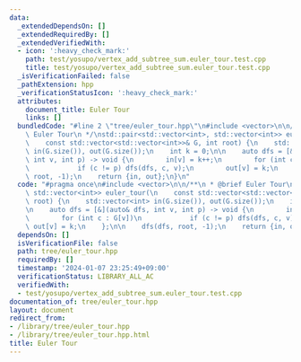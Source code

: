 ```yaml
---
data:
  _extendedDependsOn: []
  _extendedRequiredBy: []
  _extendedVerifiedWith:
  - icon: ':heavy_check_mark:'
    path: test/yosupo/vertex_add_subtree_sum.euler_tour.test.cpp
    title: test/yosupo/vertex_add_subtree_sum.euler_tour.test.cpp
  _isVerificationFailed: false
  _pathExtension: hpp
  _verificationStatusIcon: ':heavy_check_mark:'
  attributes:
    document_title: Euler Tour
    links: []
  bundledCode: "#line 2 \"tree/euler_tour.hpp\"\n#include <vector>\n\n/**\n * @brief\
    \ Euler Tour\n */\nstd::pair<std::vector<int>, std::vector<int>> euler_tour(\n\
    \    const std::vector<std::vector<int>>& G, int root) {\n    std::vector<int>\
    \ in(G.size()), out(G.size());\n    int k = 0;\n\n    auto dfs = [&](auto& dfs,\
    \ int v, int p) -> void {\n        in[v] = k++;\n        for (int c : G[v])\n\
    \            if (c != p) dfs(dfs, c, v);\n        out[v] = k;\n    };\n\n    dfs(dfs,\
    \ root, -1);\n    return {in, out};\n}\n"
  code: "#pragma once\n#include <vector>\n\n/**\n * @brief Euler Tour\n */\nstd::pair<std::vector<int>,\
    \ std::vector<int>> euler_tour(\n    const std::vector<std::vector<int>>& G, int\
    \ root) {\n    std::vector<int> in(G.size()), out(G.size());\n    int k = 0;\n\
    \n    auto dfs = [&](auto& dfs, int v, int p) -> void {\n        in[v] = k++;\n\
    \        for (int c : G[v])\n            if (c != p) dfs(dfs, c, v);\n       \
    \ out[v] = k;\n    };\n\n    dfs(dfs, root, -1);\n    return {in, out};\n}\n"
  dependsOn: []
  isVerificationFile: false
  path: tree/euler_tour.hpp
  requiredBy: []
  timestamp: '2024-01-07 23:25:49+09:00'
  verificationStatus: LIBRARY_ALL_AC
  verifiedWith:
  - test/yosupo/vertex_add_subtree_sum.euler_tour.test.cpp
documentation_of: tree/euler_tour.hpp
layout: document
redirect_from:
- /library/tree/euler_tour.hpp
- /library/tree/euler_tour.hpp.html
title: Euler Tour
---
```

